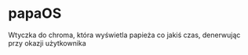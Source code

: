 # papaOS
 
Wtyczka do chroma, która wyświetla papieża co jakiś czas,
denerwując przy okazji użytkownika
